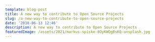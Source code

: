 ```yaml
---
template: blog-post
title: A new way to contribute to Open Source Projects
slug: /a-new-way-to-contribute-to-open-source-projects
date: '2018-06-13 12:46'
description: A new way to contribute to Open Source Projects
featuredImage: /assets/2021/markus-spiske-8OyKWQgBsKQ-unsplash.jpg
---
```



